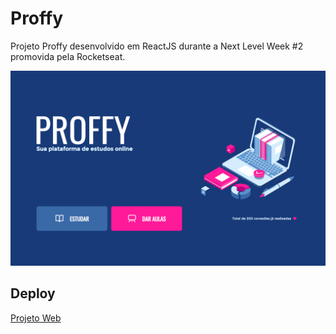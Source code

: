 # Proffy
Projeto Proffy desenvolvido em ReactJS durante a Next Level Week #2 promovida pela Rocketseat.

![Proffy](./print-web.png)

## Deploy

[Projeto Web](https://site-proffy.netlify.app/)

